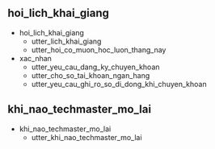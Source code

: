 ## hoi_lich_khai_giang
* hoi_lich_khai_giang
  - utter_lich_khai_giang
  - utter_hoi_co_muon_hoc_luon_thang_nay
* xac_nhan
  - utter_yeu_cau_dang_ky_chuyen_khoan
  - utter_cho_so_tai_khoan_ngan_hang
  - utter_yeu_cau_ghi_ro_so_di_dong_khi_chuyen_khoan

## khi_nao_techmaster_mo_lai
* khi_nao_techmaster_mo_lai
  - utter_khi_nao_techmaster_mo_lai